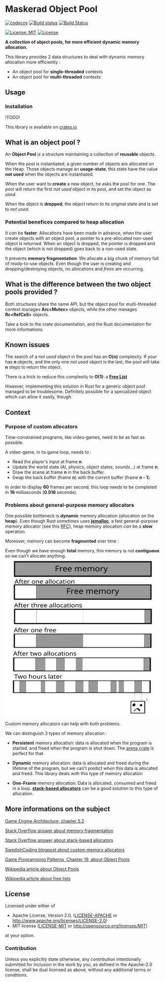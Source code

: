 # Maskerad Object Pool

[![codecov](https://codecov.io/gh/Maskerad-rs/Maskerad_object_pool/branch/master/graph/badge.svg)](https://codecov.io/gh/Maskerad-rs/Maskerad_object_pool)
[![Build status](https://ci.appveyor.com/api/projects/status/cda7vb6lc6uqjn3t?svg=true)](https://ci.appveyor.com/project/Malkaviel/maskerad-memory-allocator)
[![Build Status](https://travis-ci.org/Maskerad-rs/Maskerad_memory_allocator.svg?branch=master)](https://travis-ci.org/Maskerad-rs/Maskerad_memory_allocator)

[![License: MIT](https://img.shields.io/badge/License-MIT-yellow.svg)](https://opensource.org/licenses/MIT) [![License](https://img.shields.io/badge/License-Apache%202.0-blue.svg)](https://opensource.org/licenses/Apache-2.0)

**A collection of object pools, for more efficient dynamic memory allocation.**

This library provides 2 data structures to deal with dynamic memory allocation more efficiently :
- An object pool for **single-threaded** contexts
- An object pool for **multi-threaded** contexts

Usage
-----
### Installation
!TODO!

This library is available on [crates.io](https://crates.io/crates/maskerad_object_pool)

## What is an object pool ?
An **Object Pool** is a structure maintaining a collection of **reusable** objects.

When the pool is instantiated, a given number of objects are allocated on the Heap. Those
objects manage an **usage-state**, this state have the value **not used** when the objects are
instantiated.

When the user want to **create** a new object, he asks the pool for one. The pool will return the
first *not used* object in its pool, and set the object as *used*.

When the object is **dropped**, the object return to its original state and is set to *not used*. 

### Potential benefices compared to heap allocation
It *can* be **faster**: Allocations have been made in advance, when the user create objects 
with an object pool, a pointer to a pre-allocated non-used object is returned. When an object
is dropped, the pointer is dropped and the object (which is not dropped) goes back to a non-used
state.

It prevents **memory fragmentation**: We allocate a big chunk of memory full of ready-to-use objects. Even though
the user is creating and dropping/destroying objects, no allocations and *frees* are occurring.

## What is the difference between the two object pools provided ?
Both structures share the same API, but the object pool for multi-threaded context manages
**Arc<Mutex<T>>** objects, while the other manages **Rc<RefCell<T>>** objects.

Take a look to the crate documentation, and the Rust documentation for more informations.

## Known issues
The search of a *not used* object in the pool has an **O(n)** complexity. If your has **n** objects,
and the only one *not used* object is the last, the pool will take **n** steps to return the
object.

There is a trick to reduce this complexity to **O(1)**: a **[Free List](http://gameprogrammingpatterns.com/object-pool.html#a-free-list)**

However, implementing this solution in Rust for a generic object pool managed to be troublesome.
Definitely possible for a specialized object which can allow it easily, though.



Context
---------------------------------------
### Purpose of custom allocators

Time-constrained programs, like video-games, need to be as fast as possible.

A video-game, in its game loop, needs to :
- Read the player's input at frame **n**.
- Update the world state (AI, physics, object states, sounds...) at frame **n**.
- Draw the scene at frame **n** in the back buffer.
- Swap the back buffer (frame **n**) with the current buffer (frame **n - 1**).

In order to display **60** frames per second, this loop needs to be completed in **16** milliseconds (**0.016** seconds).

### Problems about general-purpose memory allocators
One possible bottleneck is **dynamic** memory allocation (allocation on the **heap**). Even though Rust *sometimes* uses **[jemalloc](http://jemalloc.net/)**, a fast
general-purpose memory allocator (see this [RFC](https://github.com/rust-lang/rfcs/blob/master/text/1974-global-allocators.md)),
heap memory allocation *can* be a **slow** operation.

Moreover, memory can become **fragmented** over time :

Even though we have enough **total** memory, this memory is not **contiguous** so we can't
 allocate anything.
![memory fragmentation illustration](readme_ressources/memory_fragmentation.svg)


Custom memory allocators can help with both problems.

We can distinguish 3 types of memory allocation :
- **Persistent** memory allocation: data is allocated when the program is started, and freed when
the program is shut down. The [arena crate](https://doc.rust-lang.org/1.1.0/arena/) is perfect for that.

- **Dynamic** memory allocation: data is allocated and freed during the lifetime of the program, but
we can't predict *when* this data is allocated and freed. This library deals with this type of
memory allocation

- **One-Frame** memory allocation: Data is allocated, consumed and freed in a loop.
**[stack-based allocators](https://github.com/Maskerad-rs/maskerad_stack_allocator)** can be a good
solution to this type of allocation.


## More informations on the subject
[Game Engine Architecture, chapter 5.2](http://gameenginebook.com/toc.html)

[Stack Overflow answer about memory fragmentation](https://stackoverflow.com/questions/3770457/what-is-memory-fragmentation#3770593)

[Stack Overflow answer about stack-based allocators](https://stackoverflow.com/questions/8049657/stack-buffer-based-stl-allocator)

[SwedishCoding blogpost about custom memory allocators](http://www.swedishcoding.com/2008/08/31/are-we-out-of-memory/)

[Game Programming Patterns, Chapter 19, about Object Pools](http://gameprogrammingpatterns.com/object-pool.html)

[Wikipedia article about Object Pools](https://en.wikipedia.org/wiki/Memory_pool)

[Wikipedia article about free lists](https://en.wikipedia.org/wiki/Free_list)

## License

Licensed under either of

 * Apache License, Version 2.0, ([LICENSE-APACHE](LICENSE-APACHE) or http://www.apache.org/licenses/LICENSE-2.0)
 * MIT license ([LICENSE-MIT](LICENSE-MIT) or http://opensource.org/licenses/MIT)

at your option.

### Contribution

Unless you explicitly state otherwise, any contribution intentionally submitted
for inclusion in the work by you, as defined in the Apache-2.0 license, shall be dual licensed as above, without any
additional terms or conditions.